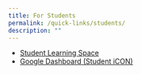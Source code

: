 ```yaml
---
title: For Students
permalink: /quick-links/students/
description: ""
---
```


*   <a href="https://learning.moe.edu.sg/" target="_blank">Student Learning Space</a>
*   <a href="https://workspace.google.com/dashboard" target="_blank">Google Dashboard (Student iCON)</a>